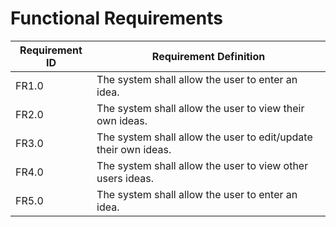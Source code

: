 # Functional Requirements

| Requirement ID     | Requirement Definition     |
| ------------- |-------------|
| FR1.0 | The system shall allow the user to enter an idea.   |
| FR2.0 | The system shall allow the user to view their own ideas.   |
| FR3.0 | The system shall allow the user to edit/update their own ideas.   |
| FR4.0 | The system shall allow the user to view other users ideas.   |
| FR5.0 | The system shall allow the user to enter an idea.   |